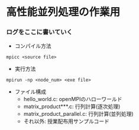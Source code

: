 # 高性能並列処理の作業用
### ログをここに書いていく

- コンパイル方法
```
mpicc <source file>
```

- 実行方法
```
mpirun -np <node_num> <exe file>
```

- ファイル構成
    - hello_world.c: openMPIのハローワールド
    - matrix_product***.c: 行列計算(逐次処理)
    - matrix_product_parallel.c: 行列計算(並列処理)
    - それ以外: 授業配布用サンプルコード
